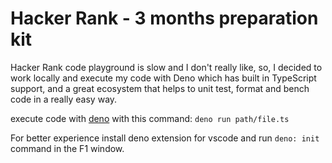# Hacker Rank - 3 months preparation kit

Hacker Rank code playground is slow and I don't really like, so, I decided to
work locally and execute my code with Deno which has built in TypeScript
support, and a great ecosystem that helps to unit test, format and bench code in
a really easy way.

execute code with [deno](https://deno.land/#installation) with this command:
`deno run path/file.ts`

For better experience install deno extension for vscode
and run ```deno: init``` command in the F1 window.